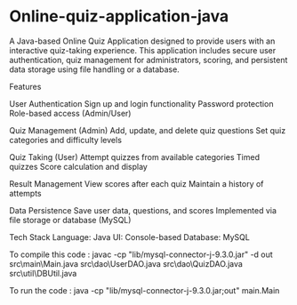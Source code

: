 # Online-quiz-application-java
A Java-based Online Quiz Application designed to provide users with an interactive quiz-taking experience. This application includes secure user authentication, quiz management for administrators, scoring, and persistent data storage using file handling or a database.

 Features

User Authentication
Sign up and login functionality
Password protection
Role-based access (Admin/User)

Quiz Management (Admin)
Add, update, and delete quiz questions
Set quiz categories and difficulty levels

Quiz Taking (User)
Attempt quizzes from available categories
Timed quizzes 
Score calculation and display

Result Management
View scores after each quiz
Maintain a history of attempts 

Data Persistence
Save user data, questions, and scores
Implemented via file storage or database (MySQL)

Tech Stack
Language: Java
UI: Console-based
Database:  MySQL

To compile this code : javac -cp "lib/mysql-connector-j-9.3.0.jar" -d out src\main\Main.java src\dao\UserDAO.java src\dao\QuizDAO.java src\util\DBUtil.java


To run the code : java -cp "lib/mysql-connector-j-9.3.0.jar;out" main.Main

